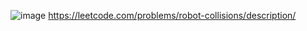 ![image](https://github.com/user-attachments/assets/cb538b5f-0ffd-4e98-8e80-1f7e4e0083e4)
https://leetcode.com/problems/robot-collisions/description/

